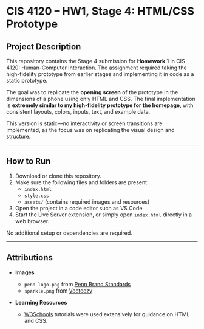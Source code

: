 # CIS 4120 – HW1, Stage 4: HTML/CSS Prototype

## Project Description  

This repository contains the Stage 4 submission for **Homework 1** in CIS 4120: Human-Computer Interaction. The assignment required taking the high-fidelity prototype from earlier stages and implementing it in code as a static prototype.  

The goal was to replicate the **opening screen** of the prototype in the dimensions of a phone using only HTML and CSS. The final implementation is **extremely similar to my high-fidelity prototype for the homepage**, with consistent layouts, colors, inputs, text, and example data.  

This version is static—no interactivity or screen transitions are implemented, as the focus was on replicating the visual design and structure.

---

## How to Run  

1. Download or clone this repository.  
2. Make sure the following files and folders are present:  
   - `index.html`  
   - `style.css`  
   - `assets/` (contains required images and resources)  
3. Open the project in a code editor such as VS Code.  
4. Start the Live Server extension, or simply open `index.html` directly in a web browser.  

No additional setup or dependencies are required.  

---

## Attributions  

- **Images**  
  - `penn-logo.png` from [Penn Brand Standards](https://brand.upenn.edu/)  
  - `sparkle.png` from [Vecteezy](https://www.vecteezy.com/)  

- **Learning Resources**  
  - [W3Schools](https://www.w3schools.com/) tutorials were used extensively for guidance on HTML and CSS.  